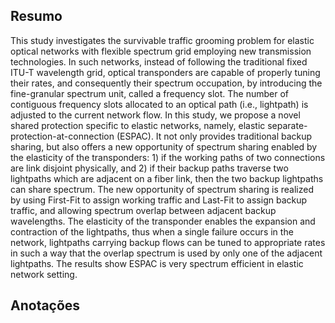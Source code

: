## Resumo

This study investigates the survivable traffic grooming problem for elastic optical networks with flexible spectrum grid employing new transmission technologies. In such networks, instead of following the traditional fixed ITU-T wavelength grid, optical transponders are capable of properly tuning their rates, and consequently their spectrum occupation, by introducing the fine-granular spectrum unit, called a frequency slot. The number of contiguous frequency slots allocated to an optical path (i.e., lightpath) is adjusted to the current network flow. In this study, we propose a novel shared protection specific to elastic networks, namely, elastic separate-protection-at-connection (ESPAC). It not only provides traditional backup sharing, but also offers a new opportunity of spectrum sharing enabled by the elasticity of the transponders: 1) if the working paths of two connections are link disjoint physically, and 2) if their backup paths traverse two lightpaths which are adjacent on a fiber link, then the two backup lightpaths can share spectrum. The new opportunity of spectrum sharing is realized by using First-Fit to assign working traffic and Last-Fit to assign backup traffic, and allowing spectrum overlap between adjacent backup wavelengths. The elasticity of the transponder enables the expansion and contraction of the lightpaths, thus when a single failure occurs in the network, lightpaths carrying backup flows can be tuned to appropriate rates in such a way that the overlap spectrum is used by only one of the adjacent lightpaths. The results show ESPAC is very spectrum efficient in elastic network setting.


## Anotações

